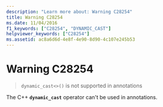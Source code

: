 ```yaml
---
description: "Learn more about: Warning C28254"
title: Warning C28254
ms.date: 11/04/2016
f1_keywords: ["C28254", "DYNAMIC_CAST"]
helpviewer_keywords: ["C28254"]
ms.assetid: ac8a6d6d-4e8f-4e90-8d90-4c107e245b53
---
```

# Warning C28254

> `dynamic_cast<>()` is not supported in annotations

The C++ **`dynamic_cast`** operator can't be used in annotations.
